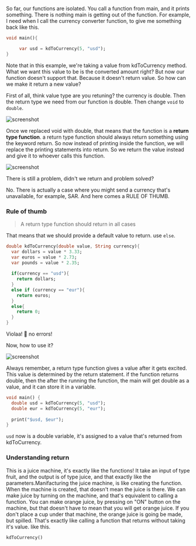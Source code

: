 
So far, our functions are isolated. You call a function from main, and it prints something. There is nothing main is getting out of the function. For example, I need when I call the currency converter function, to give me something back like this. 

```dart
void main(){

     var usd = kdToCurrency(5, "usd");
}
```



Note that in this example, we're taking a value from kdToCurrency method. What we want this value to be is the converted amount right? But now our function doesn't support that. Because it doesn't return value. So how can we make it return a new value? 



First of all, think value type are you retuning? the currency is double. Then the return type we need from our function is double. Then change `void` to `double`. 

![screenshot](https://lh3.googleusercontent.com/G4mmzrDLyA2otBMWHehS84Obw26yAIzZdT8EI67rSPfF4x6jyK5E8gNccpoduVqt38_6dUFdNzBMhnzPZUf2NMH7wlwDuKH63FThZOG5kqjfnSxCb-9Oxa1Szg7hSouZZDtj5498)



Once we replaced void with double, that means that the function is a **return type function**. a return type function should always return something using the keyword return. So now instead of printing inside the function, we will replace the printing statements into return. So we return the value instead and give it to whoever calls this function. 

![screenshot](https://lh4.googleusercontent.com/rC0YZA2ImN86FOi5RTaqRhTE_JRmZvBB2Yavlinmv1atyW8gZQi5YgZMPiWhjN7Q2JOmNaXpW5bWUgdnLHQt-S0oUcQIvS51PV-UCZl2WDY9eI5TCw4a9t9cwx6FqvCRJPnEHvZ9)



There is still a problem, didn't we return and problem solved?

No. There is actually a case where you might send a currency that's unavailable, for example, SAR. And here comes a RULE OF THUMB. 



### **Rule of thumb**

> A return type function should return in all cases

That means that we should provide a default value to return. use `else`. 

```dart
double kdToCurrency(double value, String currency){
  var dollars = value * 3.33;
  var euros = value * 2.73;
  var pounds = value * 2.35;
  
  if(currency == "usd"){
    return dollars;
  }
  else if (currency == "eur"){
    return euros; 
  }
  else{
    return 0;
  }
}
```



Violaa! 🎉 no errors! 

Now, how to use it? 

![screenshot](https://lh4.googleusercontent.com/piaDbTN9hcBkcbbGlGSLYDxjAM_BZpWwly1zTwqXp5R8bg__zN1DznX5-Sk3_7obPZzkQEncpCIobIMXQIFADkZSHA923DKJSFg9M63VE8NbePKVMAfz9glfg97YJ1RqbfPkw1Jf)


Always remember, a return type function gives a value after it gets excited. This value is determined by the return statement. if the function returns double, then the after the running the function, the main will get double as a value, and it can store it in a variable.

```dart
void main() {
  double usd = kdToCurrency(5, "usd");
  double eur = kdToCurrency(5, "eur");
  
  print("$usd, $eur");
}
```

`usd` now is a double variable, it's assigned to a value that's returned from kdToCurrency. 



### Understanding return

This is a juice machine, it's exactly like the functions! It take an input of type fruit, and the output is of type juice, and that exactly like the parameters.Manifacturing the juice machine, is like creating the function. When the machine is created, that doesn't mean the juice is there. We can make juice by turning on the machine, and that's equivalent to calling a function. You can make orange juice, by pressing on "ON" button on the machine, but that doesn't have to mean that you will get orange juice. If you don't place a cup under that machine, the orange juice is going be made, but spilled. That's exactly like calling a function that returns without taking it's value. like this.

```dart
kdToCurrency()
```































